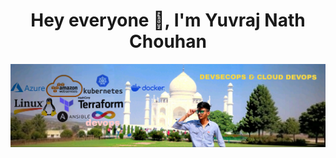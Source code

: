 <h1 align="center"> Hey everyone 👋, I'm Yuvraj Nath Chouhan </h1>

<div align="center">
  <img src="https://github.com/yuvraj9365/yuvraj9365/blob/main/banner.jpg" alt="yuvraj">
</div>
<!--
**yuvraj9365/yuvraj9365** is a ✨ _special_ ✨ repository because its `README.md` (this file) appears on your GitHub profile.

Here are some ideas to get you started:

- 🔭 I’m currently working on ...
- 🌱 I’m currently learning ...
- 👯 I’m looking to collaborate on ...
- 🤔 I’m looking for help with ...
- 💬 Ask me about ...
- 📫 How to reach me: ...
- 😄 Pronouns: ...
- ⚡ Fun fact: ...
-->

